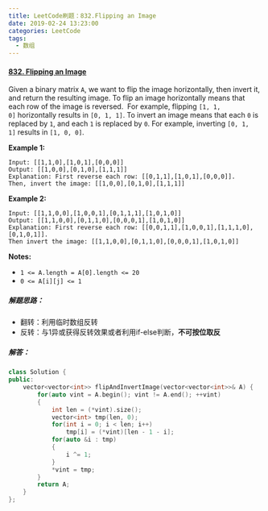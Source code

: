 ```yaml
---
title: LeetCode刷题：832.Flipping an Image
date: 2019-02-24 13:23:00
categories: LeetCode
tags:
  - 数组
---
```

#### [832\. Flipping an Image](https://leetcode-cn.com/problems/flipping-an-image/)
Given a binary matrix `A`, we want to flip the image horizontally, then invert it, and return the resulting image.
To flip an image horizontally means that each row of the image is reversed.  For example, flipping `[1, 1, 0]` horizontally results in `[0, 1, 1]`.
To invert an image means that each `0` is replaced by `1`, and each `1` is replaced by `0`. For example, inverting `[0, 1, 1]` results in `[1, 0, 0]`.

**Example 1:**
```
Input: [[1,1,0],[1,0,1],[0,0,0]]
Output: [[1,0,0],[0,1,0],[1,1,1]]
Explanation: First reverse each row: [[0,1,1],[1,0,1],[0,0,0]].
Then, invert the image: [[1,0,0],[0,1,0],[1,1,1]]
```
**Example 2:**
```
Input: [[1,1,0,0],[1,0,0,1],[0,1,1,1],[1,0,1,0]]
Output: [[1,1,0,0],[0,1,1,0],[0,0,0,1],[1,0,1,0]]
Explanation: First reverse each row: [[0,0,1,1],[1,0,0,1],[1,1,1,0],[0,1,0,1]].
Then invert the image: [[1,1,0,0],[0,1,1,0],[0,0,0,1],[1,0,1,0]]
```
**Notes:**
*   `1 <= A.length = A[0].length <= 20`
*   `0 <= A[i][j] <= 1`

##### 解题思路：
+ 翻转：利用临时数组反转
+ 反转：与1异或获得反转效果或者利用if-else判断，**不可按位取反**
##### 解答：
```cpp
class Solution {
public:
    vector<vector<int>> flipAndInvertImage(vector<vector<int>>& A) {
        for(auto vint = A.begin(); vint != A.end(); ++vint)
        {
            int len = (*vint).size();
            vector<int> tmp(len, 0);
            for(int i = 0; i < len; i++)
                tmp[i] = (*vint)[len - 1 - i];
            for(auto &i : tmp)
            {
                i ^= 1;
            }
            *vint = tmp;
        }
        return A;
    }
};
```